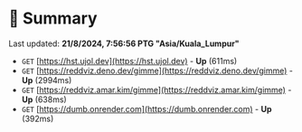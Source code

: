 # 📖 Summary
Last updated: **21/8/2024, 7:56:56 PTG "Asia/Kuala_Lumpur"**

- `GET` [https://hst.ujol.dev](https://hst.ujol.dev) - **Up** (611ms)
- `GET` [https://reddviz.deno.dev/gimme](https://reddviz.deno.dev/gimme) - **Up** (2994ms)
- `GET` [https://reddviz.amar.kim/gimme](https://reddviz.amar.kim/gimme) - **Up** (638ms)
- `GET` [https://dumb.onrender.com](https://dumb.onrender.com) - **Up** (392ms)
